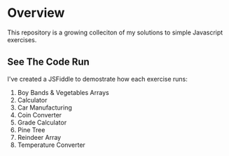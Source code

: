 # Overview 

This repository is a growing colleciton of my solutions to simple Javascript exercises. 

## See The Code Run 

I've created a JSFiddle to demostrate how each exercise runs: 

1. Boy Bands & Vegetables Arrays
1. Calculator
1. Car Manufacturing
1. Coin Converter
1. Grade Calculator
1. Pine Tree
1. Reindeer Array
1. Temperature Converter
